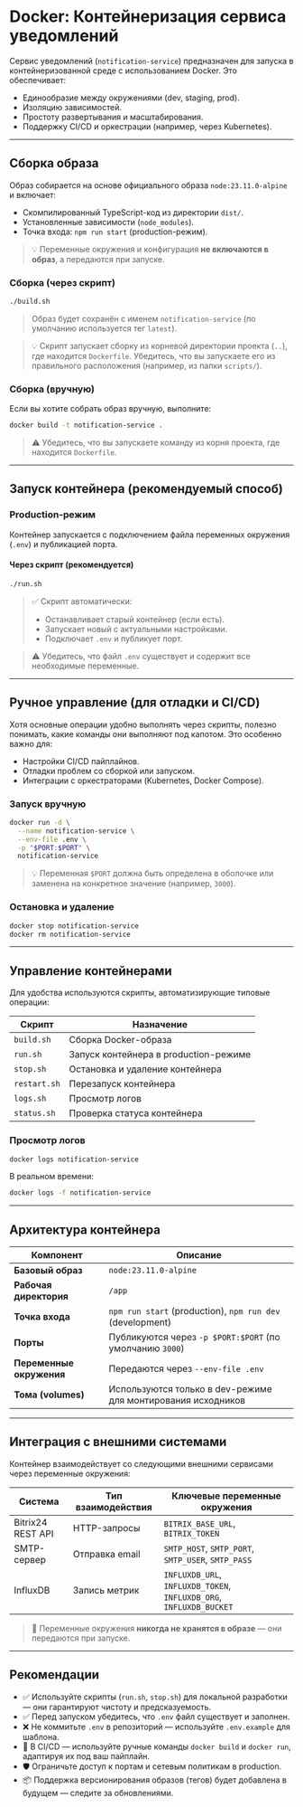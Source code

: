 # Docker: Контейнеризация сервиса уведомлений

Сервис уведомлений (`notification-service`) предназначен для запуска в контейнеризованной среде с использованием Docker. Это обеспечивает:

- Единообразие между окружениями (dev, staging, prod).
- Изоляцию зависимостей.
- Простоту развертывания и масштабирования.
- Поддержку CI/CD и оркестрации (например, через Kubernetes).

---

## Сборка образа

Образ собирается на основе официального образа `node:23.11.0-alpine` и включает:

- Скомпилированный TypeScript-код из директории `dist/`.
- Установленные зависимости (`node_modules`).
- Точка входа: `npm run start` (production-режим).

> 💡 Переменные окружения и конфигурация **не включаются в образ**, а передаются при запуске.

### Сборка (через скрипт)

```bash
./build.sh
```

> Образ будет сохранён с именем `notification-service` (по умолчанию используется тег `latest`).

> 💡 Скрипт запускает сборку из корневой директории проекта (`..`), где находится `Dockerfile`. Убедитесь, что вы запускаете его из правильного расположения (например, из папки `scripts/`).

### Сборка (вручную)

Если вы хотите собрать образ вручную, выполните:

```bash
docker build -t notification-service .
```

> ⚠️ Убедитесь, что вы запускаете команду из корня проекта, где находится `Dockerfile`.

---

## Запуск контейнера (рекомендуемый способ)

### Production-режим

Контейнер запускается с подключением файла переменных окружения (`.env`) и публикацией порта.

#### Через скрипт (рекомендуется)

```bash
./run.sh
```

> ✅ Скрипт автоматически:
>
> - Останавливает старый контейнер (если есть).
> - Запускает новый с актуальными настройками.
> - Подключает `.env` и публикует порт.

> ⚠️ Убедитесь, что файл `.env` существует и содержит все необходимые переменные.

---

## Ручное управление (для отладки и CI/CD)

Хотя основные операции удобно выполнять через скрипты, полезно понимать, какие команды они выполняют под капотом. Это особенно важно для:

- Настройки CI/CD пайплайнов.
- Отладки проблем со сборкой или запуском.
- Интеграции с оркестраторами (Kubernetes, Docker Compose).

### Запуск вручную

```bash
docker run -d \
  --name notification-service \
  --env-file .env \
  -p "$PORT:$PORT" \
  notification-service
```

> 💡 Переменная `$PORT` должна быть определена в оболочке или заменена на конкретное значение (например, `3000`).

### Остановка и удаление

```bash
docker stop notification-service
docker rm notification-service
```

---

## Управление контейнерами

Для удобства используются скрипты, автоматизирующие типовые операции:

| Скрипт       | Назначение                            |
| ------------ | ------------------------------------- |
| `build.sh`   | Сборка Docker-образа                  |
| `run.sh`     | Запуск контейнера в production-режиме |
| `stop.sh`    | Остановка и удаление контейнера       |
| `restart.sh` | Перезапуск контейнера                 |
| `logs.sh`    | Просмотр логов                        |
| `status.sh`  | Проверка статуса контейнера           |

### Просмотр логов

```bash
docker logs notification-service
```

В реальном времени:

```bash
docker logs -f notification-service
```

---

## Архитектура контейнера

| Компонент                | Описание                                                     |
| ------------------------ | ------------------------------------------------------------ |
| **Базовый образ**        | `node:23.11.0-alpine`                                        |
| **Рабочая директория**   | `/app`                                                       |
| **Точка входа**          | `npm run start` (production), `npm run dev` (development)    |
| **Порты**                | Публикуются через `-p $PORT:$PORT` (по умолчанию `3000`)     |
| **Переменные окружения** | Передаются через `--env-file .env`                           |
| **Тома (volumes)**       | Используются только в dev-режиме для монтирования исходников |

---

## Интеграция с внешними системами

Контейнер взаимодействует со следующими внешними сервисами через переменные окружения:

| Система           | Тип взаимодействия | Ключевые переменные окружения                                       |
| ----------------- | ------------------ | ------------------------------------------------------------------- |
| Bitrix24 REST API | HTTP-запросы       | `BITRIX_BASE_URL`, `BITRIX_TOKEN`                                   |
| SMTP-сервер       | Отправка email     | `SMTP_HOST`, `SMTP_PORT`, `SMTP_USER`, `SMTP_PASS`                  |
| InfluxDB          | Запись метрик      | `INFLUXDB_URL`, `INFLUXDB_TOKEN`, `INFLUXDB_ORG`, `INFLUXDB_BUCKET` |

> 🔐 Переменные окружения **никогда не хранятся в образе** — они передаются при запуске.

---

## Рекомендации

- ✅ Используйте скрипты (`run.sh`, `stop.sh`) для локальной разработки — они гарантируют чистоту и предсказуемость.
- ✅ Перед запуском убедитесь, что `.env` файл существует и заполнен.
- ❌ Не коммитьте `.env` в репозиторий — используйте `.env.example` для шаблона.
- 🔄 В CI/CD — используйте ручные команды `docker build` и `docker run`, адаптируя их под ваш пайплайн.
- 🛡️ Ограничьте доступ к портам и сетевым политикам в production.
- 📦 Поддержка версионирования образов (тегов) будет добавлена в будущем — следите за обновлениями.

